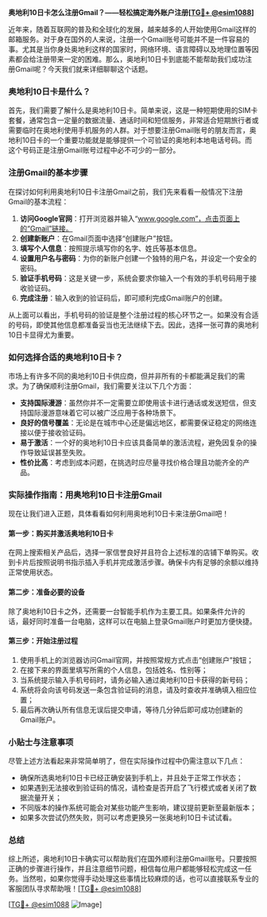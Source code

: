 **奥地利10日卡怎么注册Gmail？——轻松搞定海外账户注册[[TG💪+ @esim1088](https://t.me/s/esim1088)]**

近年来，随着互联网的普及和全球化的发展，越来越多的人开始使用Gmail这样的邮箱服务。对于身在国外的人来说，注册一个Gmail账号可能并不是一件容易的事。尤其是当你身处奥地利这样的国家时，网络环境、语言障碍以及地理位置等因素都会给注册带来一定的困难。那么，奥地利10日卡到底能不能帮助我们成功注册Gmail呢？今天我们就来详细聊聊这个话题。

### 奥地利10日卡是什么？

首先，我们需要了解什么是奥地利10日卡。简单来说，这是一种短期使用的SIM卡套餐，通常包含一定量的数据流量、通话时间和短信服务，非常适合短期旅行者或需要临时在奥地利使用手机服务的人群。对于想要注册Gmail账号的朋友而言，奥地利10日卡的一个重要功能就是能够提供一个可验证的奥地利本地电话号码。而这个号码正是注册Gmail账号过程中必不可少的一部分。

### 注册Gmail的基本步骤

在探讨如何利用奥地利10日卡注册Gmail之前，我们先来看看一般情况下注册Gmail的基本流程：

1. **访问Google官网**：打开浏览器并输入“www.google.com”，点击页面上的“Gmail”链接。
2. **创建新账户**：在Gmail页面中选择“创建账户”按钮。
3. **填写个人信息**：按照提示填写你的名字、姓氏等基本信息。
4. **设置用户名与密码**：为你的新账户创建一个独特的用户名，并设定一个安全的密码。
5. **验证手机号码**：这是关键一步，系统会要求你输入一个有效的手机号码用于接收验证码。
6. **完成注册**：输入收到的验证码后，即可顺利完成Gmail账户的创建。

从上面可以看出，手机号码的验证是整个注册过程的核心环节之一。如果没有合适的号码，即使其他信息都准备妥当也无法继续下去。因此，选择一张可靠的奥地利10日卡显得尤为重要。

### 如何选择合适的奥地利10日卡？

市场上有许多不同的奥地利10日卡供应商，但并非所有的卡都能满足我们的需求。为了确保顺利注册Gmail，我们需要关注以下几个方面：

- **支持国际漫游**：虽然你并不一定需要立即使用该卡进行通话或发送短信，但支持国际漫游意味着它可以被广泛应用于各种场景下。
- **良好的信号覆盖**：无论是在城市中心还是偏远地区，都需要保证稳定的网络连接以便于接收验证码。
- **易于激活**：一个好的奥地利10日卡应该具备简单的激活流程，避免因复杂的操作导致延误甚至失败。
- **性价比高**：考虑到成本问题，在挑选时应尽量寻找价格合理且功能齐全的产品。

### 实际操作指南：用奥地利10日卡注册Gmail

现在让我们进入正题，具体看看如何利用奥地利10日卡来注册Gmail吧！

#### 第一步：购买并激活奥地利10日卡

在网上搜索相关产品后，选择一家信誉良好并且符合上述标准的店铺下单购买。收到卡片后按照说明书指示插入手机并完成激活步骤。确保卡内有足够的余额以维持正常使用状态。

#### 第二步：准备必要的设备

除了奥地利10日卡之外，还需要一台智能手机作为主要工具。如果条件允许的话，最好同时准备一台电脑，这样可以在电脑上登录Gmail账户时更加方便快捷。

#### 第三步：开始注册过程

1. 使用手机上的浏览器访问Gmail官网，并按照常规方式点击“创建账户”按钮；
2. 在接下来的界面里填写所需的个人信息，包括姓名、性别等；
3. 当系统提示输入手机号码时，请务必输入通过奥地利10日卡获得的新号码；
4. 系统将会向该号码发送一条包含验证码的消息，请及时查收并准确填入相应位置；
5. 最后再次确认所有信息无误后提交申请，等待几分钟后即可成功创建新的Gmail账户。

### 小贴士与注意事项

尽管上述方法看起来非常简单明了，但在实际操作过程中仍需注意以下几点：

- 确保所选奥地利10日卡已经正确安装到手机上，并且处于正常工作状态；
- 如果遇到无法接收到验证码的情况，请检查是否开启了飞行模式或者关闭了数据流量开关；
- 不同版本的操作系统可能会对某些功能产生影响，建议提前更新至最新版本；
- 如果多次尝试仍然失败，则可以考虑更换另一张奥地利10日卡试试看。

### 总结

综上所述，奥地利10日卡确实可以帮助我们在国外顺利注册Gmail账号。只要按照正确的步骤进行操作，并且注意细节问题，相信每位用户都能够轻松完成这一任务。当然啦，如果你觉得手动处理这些事情比较麻烦的话，也可以直接联系专业的客服团队寻求帮助哦！[[TG💪+ @esim1088](https://t.me/s/esim1088)]

[[TG💪+ @esim1088](https://t.me/s/esim1088) ![Image](https://i.postimg.cc/4NQfJmqS/Snipaste-2025-05-13-00-14-12.png)]